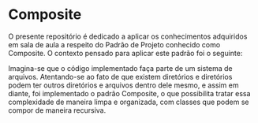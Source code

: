 # Composite
<div>
  <p>O presente repositório é dedicado a aplicar os conhecimentos adquiridos em sala de aula a respeito do Padrão de Projeto conhecido como Composite. O contexto pensado para aplicar este padrão foi o seguinte:</p>

  <p>Imagina-se que o código implementado faça parte de um sistema de arquivos. Atentando-se ao fato de que existem diretórios e diretórios podem ter outros diretórios e arquivos dentro dele mesmo, e assim em diante, foi implementado o padrão Composite, o que possibilita tratar essa complexidade de maneira limpa e organizada, com classes que podem se compor de maneira recursiva.</p>
</div>
